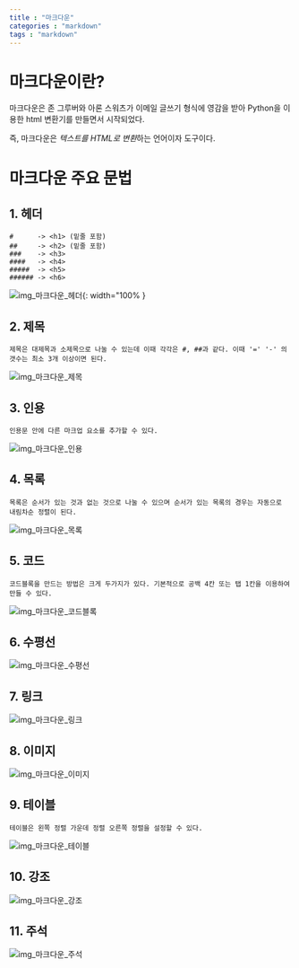 ```yaml
---
title : "마크다운"
categories : "markdown"
tags : "markdown"
---
```


# 마크다운이란?

마크다운은 존 그루버와 아론 스워츠가 이메일 글쓰기 형식에 영감을 받아 Python을 이용한 html
변환기를 만들면서 시작되었다.


즉, 마크다운은 *텍스트를 HTML로 변환*하는 언어이자 도구이다. 


# 마크다운 주요 문법

## 1. 헤더

    #      -> <h1> (밑줄 포함)
    ##     -> <h2> (밑줄 포함)
    ###    -> <h3>
    ####   -> <h4>
    #####  -> <h5>
    ###### -> <h6>

![img_마크다운_헤더](/assets/images/header.png){: width="100% }
    
## 2. 제목

    제목은 대제목과 소제목으로 나눌 수 있는데 이때 각각은 #, ##과 같다. 이때 '=' '-' 의 갯수는 최소 3개 이상이면 된다.
    
![img_마크다운_제목](/assets/images/title.png)

## 3. 인용

    인용문 안에 다른 마크업 요소를 추가할 수 있다.

![img_마크다운_인용](/assets/images/quote.png)

## 4. 목록

    목록은 순서가 있는 것과 없는 것으로 나눌 수 있으며 순서가 있는 목록의 경우는 자동으로 내림차순 정렬이 된다. 
    
![img_마크다운_목록](/assets/images/list.png)

## 5. 코드

    코드블록을 만드는 방법은 크게 두가지가 있다. 기본적으로 공백 4칸 또는 탭 1칸을 이용하여 만들 수 있다.

![img_마크다운_코드블록](/assets/images/codeBlock.png)

## 6. 수평선

![img_마크다운_수평선](/assets/images/horizon.png)

## 7. 링크

![img_마크다운_링크](/assets/images/link.png)

## 8. 이미지

![img_마크다운_이미지](/assets/images/image.png)

## 9. 테이블

    테이블은 왼쪽 정렬 가운데 정렬 오른쪽 정렬을 설정할 수 있다.

![img_마크다운_테이블](/assets/images/table.png)

## 10. 강조

![img_마크다운_강조](/assets/images/emphasis.png)

## 11. 주석

![img_마크다운_주석](/assets/images/note.png)
